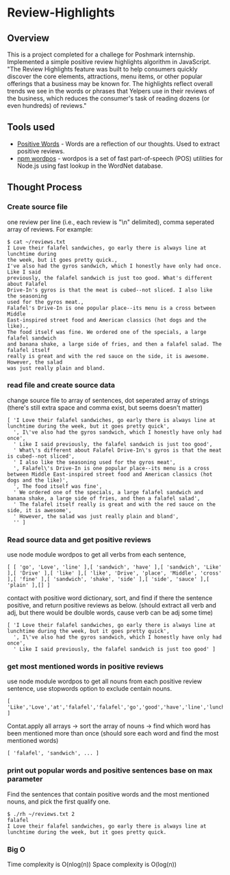 # Review-Highlights

## Overview
This is a project completed for a challege for Poshmark internship. Implemented a simple positive review highlights algorithm in JavaScript. "The Review Highlights feature was built to help consumers quickly discover the core elements, attractions, menu items, or other popular offerings that a business may be known for. The highlights reflect overall trends we see in the words or phrases that Yelpers use in their reviews of the business, which reduces the consumer's task of reading dozens (or even hundreds) of reviews."

## Tools used
- [Positive Words](http://www.creativeaffirmations.com/positive-words.html) - Words are a reflection of our thoughts. Used to extract positive reviews.
- [npm wordpos](https://www.npmjs.com/package/wordpos) - wordpos is a set of fast part-of-speech (POS) utilities for Node.js using fast lookup in the WordNet database.

## Thought Process
### Create source file
one review per line (i.e., each review is "\n" delimited), comma seperated array of reviews.
For example:
```
$ cat ~/reviews.txt
I Love their falafel sandwiches, go early there is always line at lunchtime during
the week, but it goes pretty quick.,
I've also had the gyros sandwich, which I honestly have only had once. Like I said
previously, the falafel sandwich is just too good. What's different about Falafel
Drive-In's gyros is that the meat is cubed--not sliced. I also like the seasoning
used for the gyros meat.,
Falafel's Drive-In is one popular place--its menu is a cross between Middle
East-inspired street food and American classics (hot dogs and the like).,
The food itself was fine. We ordered one of the specials, a large falafel sandwich
and banana shake, a large side of fries, and then a falafel salad. The falafel itself
really is great and with the red sauce on the side, it is awesome. However, the salad
was just really plain and bland.
```

### read file and create source data
change source file to array of sentences, dot seperated array of strings
(there's still extra space and comma exist, but seems doesn't matter)

```
[ 'I Love their falafel sandwiches, go early there is always line at lunchtime during the week, but it goes pretty quick',
  ', I\'ve also had the gyros sandwich, which I honestly have only had once',
  ' Like I said previously, the falafel sandwich is just too good',
  ' What\'s different about Falafel Drive-In\'s gyros is that the meat is cubed--not sliced',
  ' I also like the seasoning used for the gyros meat',
  ', Falafel\'s Drive-In is one popular place--its menu is a cross between Middle East-inspired street food and American classics (hot dogs and the like)',
  ', The food itself was fine',
  ' We ordered one of the specials, a large falafel sandwich and banana shake, a large side of fries, and then a falafel salad',
  ' The falafel itself really is great and with the red sauce on the side, it is awesome',
  ' However, the salad was just really plain and bland',
  '' ]
```

### Read source data and get positive reviews 
use node module wordpos to get all verbs from each sentence, 
```
[ [ 'go', 'Love', 'line' ],[ 'sandwich', 'have' ],[ 'sandwich', 'Like' ],[ 'Drive' ],[ 'like' ],[ 'like', 'Drive', 'place', 'Middle', 'cross' ],[ 'fine' ],[ 'sandwich', 'shake', 'side' ],[ 'side', 'sauce' ],[ 'plain' ],[] ]
```
contact with positive word dictionary, sort, and find if there the sentence positive, and return positive reviews as below.
(should extract all verb and adj, but there would be doulble words, cause verb can be adj some time)

```
[ 'I Love their falafel sandwiches, go early there is always line at lunchtime during the week, but it goes pretty quick',
  ', I\'ve also had the gyros sandwich, which I honestly have only had once',
  ' Like I said previously, the falafel sandwich is just too good' ]
```

### get most mentioned words in positive reviews
use node module wordpos to get all nouns from each positive review sentence, use stopwords option to exclude centain nouns.
```
[ 'Like','Love','at','falafel','falafel','go','good','have','line','lunchtime','quick','sandwich','sandwich','there','week' ]
```
Contat.apply all arrays -> sort the array of nouns -> find which word has been mentioned more than once
(should sore each word and find the most mentioned words)

```
[ 'falafel', 'sandwich', ... ]
```

### print out popular words and positive sentences base on max parameter
Find the sentences that contain positive words and the most mentioned nouns, and pick the first qualify one.
```
$ ./rh ~/reviews.txt 2
falafel 
I Love their falafel sandwiches, go early there is always line at lunchtime during the week, but it goes pretty quick.
```

### Big O
Time complexity is O(nlog(n))
Space complexity is O(log(n))
